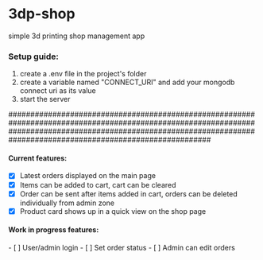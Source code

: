 # 3dp-shop
simple 3d printing shop management app


<h3>Setup guide:</h3>

1. create a .env file in the project's folder
2. create a variable named "CONNECT_URI" and add your mongodb connect uri as its value
3. start the server

######################################################################################################################################################################################################################
 
 <h4> Current features: </h4>    
 
- [x] Latest orders displayed on the main page
- [x] Items can be added to cart, cart can be cleared
- [x] Order can be sent after items added in cart, orders can be deleted individually from admin zone
- [x] Product card shows up in a quick view on the shop page

 <h4> Work in progress features: </h4>    
- [ ] User/admin login
- [ ] Set order status
- [ ] Admin can edit orders
